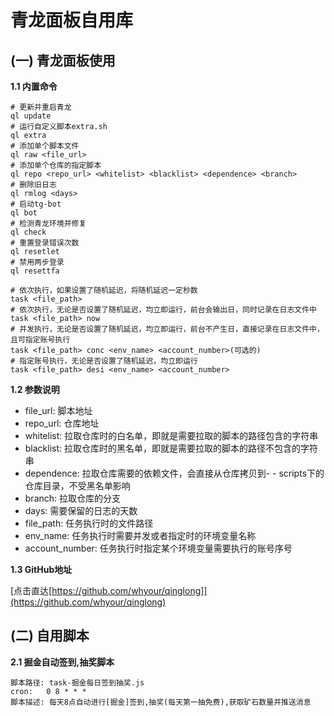# 青龙面板自用库

## (一) 青龙面板使用

**1.1 内置命令**
```
# 更新并重启青龙
ql update                                                    
# 运行自定义脚本extra.sh
ql extra                                                     
# 添加单个脚本文件
ql raw <file_url>                                             
# 添加单个仓库的指定脚本
ql repo <repo_url> <whitelist> <blacklist> <dependence> <branch>   
# 删除旧日志
ql rmlog <days>                                              
# 启动tg-bot
ql bot                                                       
# 检测青龙环境并修复
ql check                                                     
# 重置登录错误次数
ql resetlet                                                  
# 禁用两步登录
ql resettfa                                                  

# 依次执行，如果设置了随机延迟，将随机延迟一定秒数
task <file_path>                                             
# 依次执行，无论是否设置了随机延迟，均立即运行，前台会输出日，同时记录在日志文件中
task <file_path> now                                         
# 并发执行，无论是否设置了随机延迟，均立即运行，前台不产生日，直接记录在日志文件中，且可指定账号执行
task <file_path> conc <env_name> <account_number>(可选的) 
# 指定账号执行，无论是否设置了随机延迟，均立即运行 
task <file_path> desi <env_name> <account_number>         
```

**1.2 参数说明**
- file_url: 脚本地址
- repo_url: 仓库地址
- whitelist: 拉取仓库时的白名单，即就是需要拉取的脚本的路径包含的字符串
- blacklist: 拉取仓库时的黑名单，即就是需要拉取的脚本的路径不包含的字符串
- dependence: 拉取仓库需要的依赖文件，会直接从仓库拷贝到- - scripts下的仓库目录，不受黑名单影响
- branch: 拉取仓库的分支
- days: 需要保留的日志的天数
- file_path: 任务执行时的文件路径
- env_name: 任务执行时需要并发或者指定时的环境变量名称
- account_number: 任务执行时指定某个环境变量需要执行的账号序号

**1.3 GitHub地址**

[点击直达[https://github.com/whyour/qinglong]](https://github.com/whyour/qinglong)


## (二) 自用脚本

**2.1 掘金自动签到,抽奖脚本**
```
脚本路径: task-掘金每日签到抽奖.js
cron:   0 8 * * *
脚本描述: 每天8点自动进行[掘金]签到,抽奖(每天第一抽免费),获取矿石数量并推送消息
```